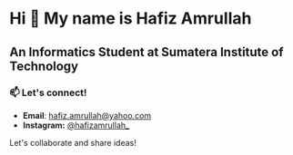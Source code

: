 Hi 👋 My name is Hafiz Amrullah
=======================

An Informatics Student at Sumatera Institute of Technology
-----------------------------------------

<!--
![visitors](https://visitor-badge.laobi.icu/badge?page_id=hafiz-dev1.hafiz-dev1)
-->

### 📫 Let's connect!

- **Email**: hafiz.amrullah@yahoo.com
- **Instagram:** <a href="https://instagram.com/hafizamrullah_">@hafizamrullah_</a> 

Let's collaborate and share ideas!

